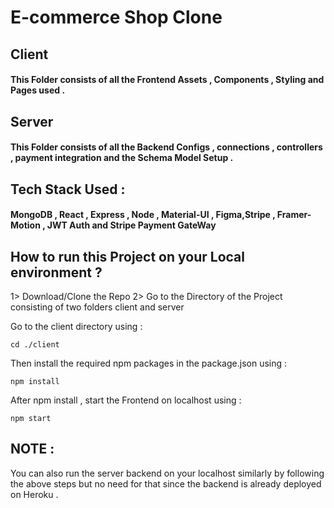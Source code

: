 
# E-commerce Shop Clone

## Client 
#### This Folder consists of all the Frontend  Assets , Components , Styling and Pages used .

## Server
#### This Folder consists of all the Backend  Configs , connections , controllers , payment integration and the Schema Model Setup .


## Tech Stack Used :
#### MongoDB , React , Express , Node , Material-UI , Figma,Stripe , Framer-Motion , JWT Auth and Stripe Payment GateWay

## How to run this Project on your Local environment ?

1> Download/Clone the Repo 
2> Go to the Directory of the Project consisting of two folders client and server

Go to the client directory using :
```
cd ./client 
```
Then install the required npm packages in the package.json using :
```
npm install 
```
After npm install , start the Frontend on localhost using :
```
npm start
```

## NOTE :
You can also run the server backend on your localhost similarly by following the above steps but no need for that since the backend is already deployed on Heroku .
